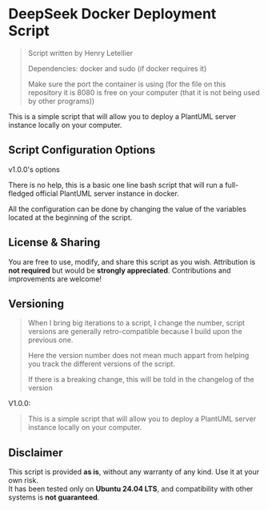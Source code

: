 # DeepSeek Docker Deployment Script

> Script written by Henry Letellier  
>
> Dependencies: docker and sudo (if docker requires it)
>
> Make sure the port the container is using (for the file on this repository it is 8080 is free on your computer (that it is not being used by other programs))

This is a simple script that will allow you to deploy a PlantUML server instance locally on your computer.

## Script Configuration Options  

v1.0.0's options

There is no help, this is a basic one line bash script that will run a full-fledged official PlantUML server instance in docker.

All the configuration can be done by changing the value of the variables located at the beginning of the script.

## License & Sharing  

You are free to use, modify, and share this script as you wish. Attribution is **not required** but would be **strongly appreciated**. Contributions and improvements are welcome!  

## Versioning
>
> When I bring big iterations to a script, I change the number, script versions are generally retro-compatible because I build upon the previous one.
>
> Here the version number does not mean much appart from helping you track the different versions of the script.
>
> If there is a breaking change, this will be told in the changelog of the version

V1.0.0:
> This is a simple script that will allow you to deploy a PlantUML server instance locally on your computer.

## Disclaimer  

This script is provided **as is**, without any warranty of any kind. Use it at your own risk.  
It has been tested only on **Ubuntu 24.04 LTS**, and compatibility with other systems is **not guaranteed**.  
